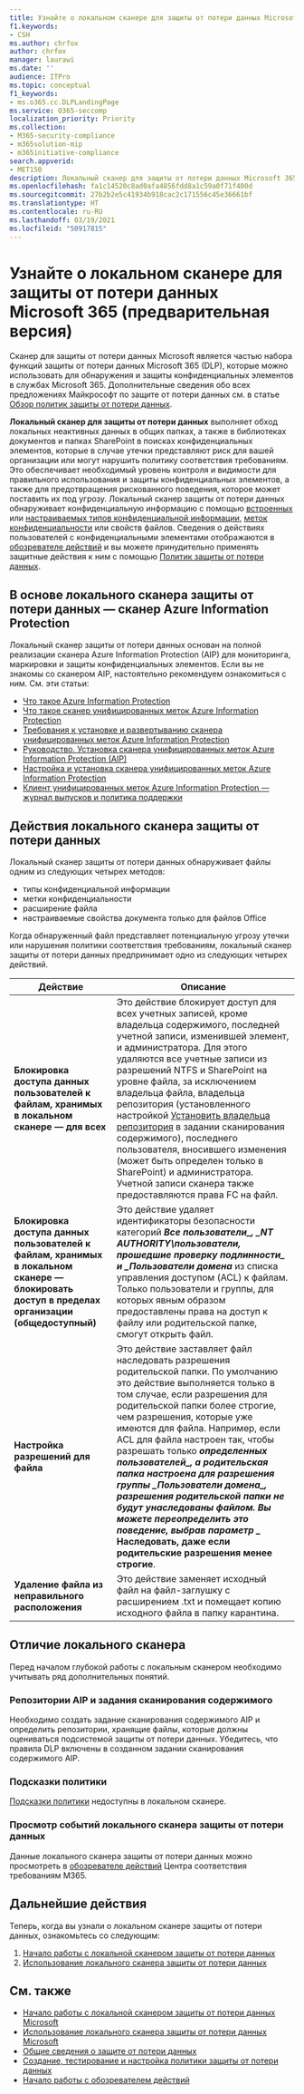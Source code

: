 ```yaml
---
title: Узнайте о локальном сканере для защиты от потери данных Microsoft 365 (предварительная версия)
f1.keywords:
- CSH
ms.author: chrfox
author: chrfox
manager: laurawi
ms.date: ''
audience: ITPro
ms.topic: conceptual
f1_keywords:
- ms.o365.cc.DLPLandingPage
ms.service: O365-seccomp
localization_priority: Priority
ms.collection:
- M365-security-compliance
- m365solution-mip
- m365initiative-compliance
search.appverid:
- MET150
description: Локальный сканер для защиты от потери данных Microsoft 365 расширяет возможности отслеживания действий и защитных мер для файлов на локальных файловых ресурсах, и в папках и библиотеках документов SharePoint. Сканер Azure Information Protection (AIP) сканирует и защищает файлы
ms.openlocfilehash: fa1c14520c8ad0afa4856fdd8a1c59a0f71f400d
ms.sourcegitcommit: 27b2b2e5c41934b918cac2c171556c45e36661bf
ms.translationtype: HT
ms.contentlocale: ru-RU
ms.lasthandoff: 03/19/2021
ms.locfileid: "50917815"
---
```

# <a name="learn-about-the-microsoft-365-data-loss-prevention-on-premises-scanner-preview"></a>Узнайте о локальном сканере для защиты от потери данных Microsoft 365 (предварительная версия)

Сканер для защиты от потери данных Microsoft является частью набора функций защиты от потери данных Microsoft 365 (DLP), которые можно использовать для обнаружения и защиты конфиденциальных элементов в службах Microsoft 365. Дополнительные сведения обо всех предложениях Майкрософт по защите от потери данных см. в статье [Обзор политик защиты от потери данных](data-loss-prevention-policies.md).

**Локальный сканер для защиты от потери данных** выполняет обход локальных неактивных данных в общих папках, а также в библиотеках документов и папках SharePoint в поисках конфиденциальных элементов, которые в случае утечки представляют риск для вашей организации или могут нарушить политику соответствия требованиям. Это обеспечивает необходимый уровень контроля и видимости для правильного использования и защиты конфиденциальных элементов, а также для предотвращения рискованного поведения, которое может поставить их под угрозу. Локальный сканер защиты от потери данных обнаруживает конфиденциальную информацию с помощью [встроенных](sensitive-information-type-entity-definitions.md) или [настраиваемых типов конфиденциальной информации](create-a-custom-sensitive-information-type.md), [меток конфиденциальности](sensitivity-labels.md) или свойств файлов. Сведения о действиях пользователей с конфиденциальными элементами отображаются в [обозревателе действий](data-classification-activity-explorer.md) и вы можете принудительно применять защитные действия к ним с помощью [Политик защиты от потери данных](create-test-tune-dlp-policy.md).

## <a name="the-dlp-on-premises-scanner-relies-on-azure-information-protection-scanner"></a>В основе локального сканера защиты от потери данных — сканер Azure Information Protection

Локальный сканер защиты от потери данных основан на полной реализации сканера Azure Information Protection (AIP) для мониторинга, маркировки и защиты конфиденциальных элементов. Если вы не знакомы со сканером AIP, настоятельно рекомендуем ознакомиться с ним. См. эти статьи:

- [Что такое Azure Information Protection](/azure/information-protection/what-is-information-protection)
- [Что такое сканер унифицированных меток Azure Information Protection](/azure/information-protection/deploy-aip-scanner)
- [Требования к установке и развертыванию сканера унифицированных меток Azure Information Protection](/azure/information-protection/deploy-aip-scanner-prereqs)
- [Руководство. Установка сканера унифицированных меток Azure Information Protection (AIP)](/azure/information-protection/tutorial-install-scanner)
- [Настройка и установка сканера унифицированных меток Azure Information Protection](/azure/information-protection/deploy-aip-scanner-configure-install)
- [Клиент унифицированных меток Azure Information Protection — журнал выпусков и политика поддержки](/azure/information-protection/rms-client/unifiedlabelingclient-version-release-history)

## <a name="dlp-on-premises-scanner-actions"></a>Действия локального сканера защиты от потери данных

Локальный сканер защиты от потери данных обнаруживает файлы одним из следующих четырех методов:

- типы конфиденциальной информации
- метки конфиденциальности
- расширение файла
- настраиваемые свойства документа только для файлов Office 

Когда обнаруженный файл представляет потенциальную угрозу утечки или нарушения политики соответствия требованиям, локальный сканер защиты от потери данных предпринимает одно из следующих четырех действий.

|Действие |Описание  |
|---------|---------|
|**Блокировка доступа данных пользователей к файлам, хранимых в локальном сканере — для всех** | Это действие блокирует доступ для всех учетных записей, кроме владельца содержимого, последней учетной записи, изменившей элемент, и администратора. Для этого удаляются все учетные записи из разрешений NTFS и SharePoint на уровне файла, за исключением владельца файла, владельца репозитория (установленного настройкой [Установить владельца репозитория](/azure/information-protection/deploy-aip-scanner-configure-install#use-a-data-loss-prevention-dlp-policy-public-preview) в задании сканирования содержимого), последнего пользователя, вносившего изменения (может быть определен только в SharePoint) и администратора. Учетной записи сканера также предоставляются права FC на файл.|
|**Блокировка доступа данных пользователей к файлам, хранимых в локальном сканере — блокировать доступ в пределах организации (общедоступный)**    |Это действие удаляет идентификаторы безопасности категорий **_Все пользователи_*_, _*_NT AUTHORITY\пользователи, прошедшие проверку подлинности_*_ и _*_Пользователи домена_** из списка управления доступом (ACL) к файлам. Только пользователи и группы, для которых явным образом предоставлены права на доступ к файлу или родительской папке, смогут открыть файл.|
|**Настройка разрешений для файла**|Это действие заставляет файл наследовать разрешения родительской папки. По умолчанию это действие выполняется только в том случае, если разрешения для родительской папки более строгие, чем разрешения, которые уже имеются для файла. Например, если ACL для файла настроен так, чтобы разрешать только **_определенных пользователей_*_, а родительская папка настроена для разрешения группы _*_Пользователи домена_*_, разрешения родительской папки не будут унаследованы файлом. Вы можете переопределить это поведение, выбрав параметр _* Наследовать, даже если родительские разрешения менее строгие**.|
|**Удаление файла из неправильного расположения**|Это действие заменяет исходный файл на файл-заглушку с расширением .txt и помещает копию исходного файла в папку карантина. 

## <a name="whats-different-in-the-on-premises-scanner"></a>Отличие локального сканера

Перед началом глубокой работы с локальным сканером необходимо учитывать ряд дополнительных понятий.

### <a name="aip-repositories-and-content-scan-jobs"></a>Репозитории AIP и задания сканирования содержимого

Необходимо создать задание сканирования содержимого AIP и определить репозитории, хранящие файлы, которые должны оцениваться подсистемой защиты от потери данных. Убедитесь, что правила DLP включены в созданном задании сканирования содержимого AIP.

### <a name="policy-tips"></a>Подсказки политики

[Подсказки политики](use-notifications-and-policy-tips.md) недоступны в локальном сканере.


### <a name="viewing-dlp-on-premises-scanner-events"></a>Просмотр событий локального сканера защиты от потери данных

Данные локального сканера защиты от потери данных можно просмотреть в [обозревателе действий](data-classification-activity-explorer.md) Центра соответствия требованиям M365. 

## <a name="next-steps"></a>Дальнейшие действия

Теперь, когда вы узнали о локальном сканере защиты от потери данных, ознакомьтесь со следующим:

1. [Начало работы с локальной сканером защиты от потери данных](dlp-on-premises-scanner-get-started.md)
2. [Использование локального сканера защиты от потери данных](dlp-on-premises-scanner-use.md)

## <a name="see-also"></a>См. также

- [Начало работы с локальной сканером защиты от потери данных Microsoft](dlp-on-premises-scanner-get-started.md)
- [Использование локального сканера защиты от потери данных Microsoft ](dlp-on-premises-scanner-use.md)
- [Общие сведения о защите от потери данных](data-loss-prevention-policies.md)
- [Создание, тестирование и настройка политики защиты от потери данных](create-test-tune-dlp-policy.md)
- [Начало работы с обозревателем действий](data-classification-activity-explorer.md)